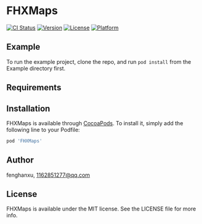 # FHXMaps

[![CI Status](https://img.shields.io/travis/fenghanxu/FHXMaps.svg?style=flat)](https://travis-ci.org/fenghanxu/FHXMaps)
[![Version](https://img.shields.io/cocoapods/v/FHXMaps.svg?style=flat)](https://cocoapods.org/pods/FHXMaps)
[![License](https://img.shields.io/cocoapods/l/FHXMaps.svg?style=flat)](https://cocoapods.org/pods/FHXMaps)
[![Platform](https://img.shields.io/cocoapods/p/FHXMaps.svg?style=flat)](https://cocoapods.org/pods/FHXMaps)

## Example

To run the example project, clone the repo, and run `pod install` from the Example directory first.

## Requirements

## Installation

FHXMaps is available through [CocoaPods](https://cocoapods.org). To install
it, simply add the following line to your Podfile:

```ruby
pod 'FHXMaps'
```

## Author

fenghanxu, 1162851277@qq.com

## License

FHXMaps is available under the MIT license. See the LICENSE file for more info.
